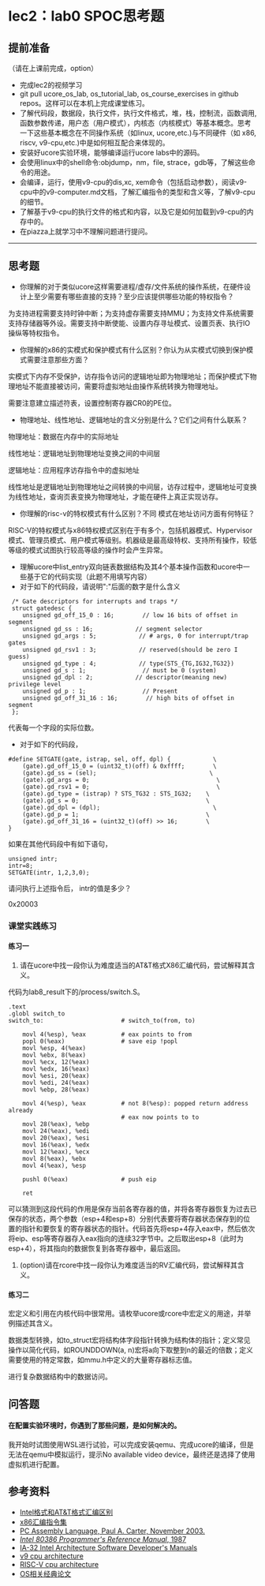 # lec2：lab0 SPOC思考题

## **提前准备**
（请在上课前完成，option）

- 完成lec2的视频学习
- git pull ucore_os_lab, os_tutorial_lab, os_course_exercises  in github repos。这样可以在本机上完成课堂练习。
- 了解代码段，数据段，执行文件，执行文件格式，堆，栈，控制流，函数调用,函数参数传递，用户态（用户模式），内核态（内核模式）等基本概念。思考一下这些基本概念在不同操作系统（如linux, ucore,etc.)与不同硬件（如 x86, riscv, v9-cpu,etc.)中是如何相互配合来体现的。
- 安装好ucore实验环境，能够编译运行ucore labs中的源码。
- 会使用linux中的shell命令:objdump，nm，file, strace，gdb等，了解这些命令的用途。
- 会编译，运行，使用v9-cpu的dis,xc, xem命令（包括启动参数），阅读v9-cpu中的v9\-computer.md文档，了解汇编指令的类型和含义等，了解v9-cpu的细节。
- 了解基于v9-cpu的执行文件的格式和内容，以及它是如何加载到v9-cpu的内存中的。
- 在piazza上就学习中不理解问题进行提问。

---

## 思考题

- 你理解的对于类似ucore这样需要进程/虚存/文件系统的操作系统，在硬件设计上至少需要有哪些直接的支持？至少应该提供哪些功能的特权指令？

为支持进程需要支持时钟中断；为支持虚存需要支持MMU；为支持文件系统需要支持存储器等外设。需要支持中断使能、设置内存寻址模式、设置页表、执行IO操纵等特权指令。

- 你理解的x86的实模式和保护模式有什么区别？你认为从实模式切换到保护模式需要注意那些方面？

实模式下内存不受保护，访存指令访问的逻辑地址即为物理地址；而保护模式下物理地址不能直接被访问，需要将虚拟地址由操作系统转换为物理地址。

需要注意建立描述符表，设置控制寄存器CR0的PE位。

- 物理地址、线性地址、逻辑地址的含义分别是什么？它们之间有什么联系？

物理地址：数据在内存中的实际地址

线性地址：逻辑地址到物理地址变换之间的中间层

逻辑地址：应用程序访存指令中的虚拟地址

线性地址是逻辑地址到物理地址之间转换的中间层，访存过程中，逻辑地址可变换为线性地址，查询页表变换为物理地址，才能在硬件上真正实现访存。

- 你理解的risc-v的特权模式有什么区别？不同 模式在地址访问方面有何特征？

RISC-V的特权模式与x86特权模式区别在于有多个，包括机器模式、Hypervisor模式、管理员模式、用户模式等级别。机器级是最高级特权、支持所有操作，较低等级的模式试图执行较高等级的操作时会产生异常。

- 理解ucore中list_entry双向链表数据结构及其4个基本操作函数和ucore中一些基于它的代码实现（此题不用填写内容）
- 对于如下的代码段，请说明":"后面的数字是什么含义
```
 /* Gate descriptors for interrupts and traps */
 struct gatedesc {
    unsigned gd_off_15_0 : 16;        // low 16 bits of offset in segment
    unsigned gd_ss : 16;            // segment selector
    unsigned gd_args : 5;            // # args, 0 for interrupt/trap gates
    unsigned gd_rsv1 : 3;            // reserved(should be zero I guess)
    unsigned gd_type : 4;            // type(STS_{TG,IG32,TG32})
    unsigned gd_s : 1;                // must be 0 (system)
    unsigned gd_dpl : 2;            // descriptor(meaning new) privilege level
    unsigned gd_p : 1;                // Present
    unsigned gd_off_31_16 : 16;        // high bits of offset in segment
 };
```

代表每一个字段的实际位数。

- 对于如下的代码段，

```
#define SETGATE(gate, istrap, sel, off, dpl) {            \
    (gate).gd_off_15_0 = (uint32_t)(off) & 0xffff;        \
    (gate).gd_ss = (sel);                                \
    (gate).gd_args = 0;                                    \
    (gate).gd_rsv1 = 0;                                    \
    (gate).gd_type = (istrap) ? STS_TG32 : STS_IG32;    \
    (gate).gd_s = 0;                                    \
    (gate).gd_dpl = (dpl);                                \
    (gate).gd_p = 1;                                    \
    (gate).gd_off_31_16 = (uint32_t)(off) >> 16;        \
}
```
如果在其他代码段中有如下语句，
```
unsigned intr;
intr=8;
SETGATE(intr, 1,2,3,0);
```
请问执行上述指令后， intr的值是多少？

0x20003

### 课堂实践练习

#### 练习一

1. 请在ucore中找一段你认为难度适当的AT&T格式X86汇编代码，尝试解释其含义。

代码为lab8_result下的/process/switch.S。

```assembly
.text
.globl switch_to
switch_to:                      # switch_to(from, to)

    movl 4(%esp), %eax          # eax points to from
    popl 0(%eax)                # save eip !popl
    movl %esp, 4(%eax)
    movl %ebx, 8(%eax)
    movl %ecx, 12(%eax)
    movl %edx, 16(%eax)
    movl %esi, 20(%eax)
    movl %edi, 24(%eax)
    movl %ebp, 28(%eax)

    movl 4(%esp), %eax          # not 8(%esp): popped return address already
                                # eax now points to to
    movl 28(%eax), %ebp
    movl 24(%eax), %edi
    movl 20(%eax), %esi
    movl 16(%eax), %edx
    movl 12(%eax), %ecx
    movl 8(%eax), %ebx
    movl 4(%eax), %esp

    pushl 0(%eax)               # push eip

    ret
```

可以猜测到这段代码的作用是保存当前各寄存器的值，并将各寄存器恢复为过去已保存的状态，两个参数（esp+4和esp+8）分别代表要将寄存器状态保存到的位置的指针和要恢复的寄存器状态的指针。代码首先将esp+4存入eax中，然后依次将eip、esp等寄存器存入eax指向的连续32字节中。之后取出esp+8（此时为esp+4），将其指向的数据恢复到各寄存器中，最后返回。

1. (option)请在rcore中找一段你认为难度适当的RV汇编代码，尝试解释其含义。

#### 练习二

宏定义和引用在内核代码中很常用。请枚举ucore或rcore中宏定义的用途，并举例描述其含义。

数据类型转换，如to_struct宏将结构体字段指针转换为结构体的指针；定义常见操作以简化代码，如ROUNDDOWN(a, n)宏将a向下取整到n的最近的倍数；定义需要使用的特定常数，如mmu.h中定义的大量寄存器标志值。

进行复杂数据结构中的数据访问。


## 问答题

#### 在配置实验环境时，你遇到了那些问题，是如何解决的。

我开始时试图使用WSL进行试验，可以完成安装qemu、完成ucore的编译，但是无法在qemu中模拟运行，提示No available video device，最终还是选择了使用虚拟机进行配置。

## 参考资料
 - [Intel格式和AT&T格式汇编区别](http://www.cnblogs.com/hdk1993/p/4820353.html)
 - [x86汇编指令集  ](http://hiyyp1234.blog.163.com/blog/static/67786373200981811422948/)
 - [PC Assembly Language, Paul A. Carter, November 2003.](https://pdos.csail.mit.edu/6.828/2016/readings/pcasm-book.pdf)
 - [*Intel 80386 Programmer's Reference Manual*, 1987](https://pdos.csail.mit.edu/6.828/2016/readings/i386/toc.htm)
 - [IA-32 Intel Architecture Software Developer's Manuals](http://www.intel.com/content/www/us/en/processors/architectures-software-developer-manuals.html)
 - [v9 cpu architecture](https://github.com/chyyuu/os_tutorial_lab/blob/master/v9_computer/docs/v9_computer.md)
 - [RISC-V cpu architecture](http://www.riscvbook.com/chinese/)
 - [OS相关经典论文](https://github.com/chyyuu/aos_course_info/blob/master/readinglist.md)
